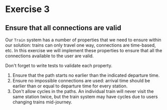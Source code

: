# Exercise 3

## Ensure that all connections are valid

Our `Train` system has a number of properties that we need to ensure within our solution: trains can
only travel one way, connections are time-based, etc.  In this exercise we will implement these
properties to ensure that all the connections available to the user are valid.

Don't forget to write tests to validate each property.

1.  Ensure that the path starts no earlier than the indicated departure time.
2.  Ensure no impossible connections are used: arrival time should be earlier than or equal to
    departure time for every station.
3.  Don't allow cycles in the paths. An individual train will never visit the same station twice,
    but the train system may have cycles due to users changing trains mid-journey.